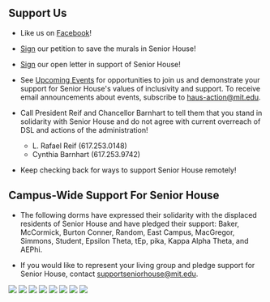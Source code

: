 ## Support Us

* Like us on [Facebook](https://www.facebook.com/saveseniorhouse/)!

* [Sign](https://docs.google.com/forms/d/e/1FAIpQLSc2PnruqaJ4c2OQ9XaRLVR_nTlI0Om_MQlv9yWUzhEu65-Zwg/viewform) our petition to save the murals in Senior House!

* [Sign](https://docs.google.com/forms/d/e/1FAIpQLSeyNJ7wu5Fudw9Tvc6XLpA4qi2kZPMu3RMm7lcwyzlSTPvqMg/viewform) our open letter in support of Senior House!

* See [Upcoming Events](http://saveseniorhouse.mit.edu/events.html) for opportunities to join us and demonstrate your support for Senior House's values of inclusivity and support. To receive email announcements about events, subscribe to haus-action@mit.edu. 

* Call President Reif and Chancellor Barnhart to tell them that you stand in solidarity with Senior House and do not agree with current overreach of DSL and actions of the administration!
    * L. Rafael Reif (617.253.0148) 
    * Cynthia Barnhart (617.253.9742)

* Keep checking back for ways to support Senior House remotely!

## Campus-Wide Support For Senior House

* The following dorms have expressed their solidarity with the displaced residents of Senior House and have pledged their support: Baker, McCormick, Burton Conner, Random, East Campus, MacGregor, Simmons, Student, Epsilon Theta, tEp, pika, Kappa Alpha Theta, and AEPhi.

* If you would like to represent your living group and pledge support for Senior House, contact supportseniorhouse@mit.edu.   

<div class="photos">

<img class = "custom-pic" src="https://raw.githubusercontent.com/save-senior-house/save-senior-house.github.io/master/assets/images/et.JPG">

<img class = "custom-pic" src="https://raw.githubusercontent.com/save-senior-house/save-senior-house.github.io/master/assets/images/ec.JPG">

<img  class = "custom-pic" src="https://raw.githubusercontent.com/save-senior-house/save-senior-house.github.io/master/assets/images/bc.JPG">

<img class = "custom-pic" src="https://raw.githubusercontent.com/save-senior-house/save-senior-house.github.io/master/assets/images/macg1.JPG">

<img class = "custom-pic" src="https://raw.githubusercontent.com/save-senior-house/save-senior-house.github.io/master/assets/images/student.JPG">

<img class = "custom-pic" src="https://raw.githubusercontent.com/save-senior-house/save-senior-house.github.io/master/assets/images/random.JPG">

<img class = "custom-pic" src="https://raw.githubusercontent.com/save-senior-house/save-senior-house.github.io/master/assets/images/simmons.JPG">

<img class = "custom-pic" src="https://raw.githubusercontent.com/save-senior-house/save-senior-house.github.io/master/assets/images/mcc.jpg">

</div>



